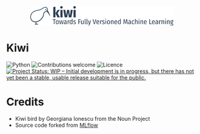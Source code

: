 <p align="center"> 
    <img src="./res/logo.png" alt="Tackling the Reproducibility Crisis: Towards Fully Versioned Machine Learning with Kiwi" width="75%">
 </p>

# Kiwi
![Python](https://img.shields.io/badge/python-v3.7-blue.svg)
![Contributions welcome](https://img.shields.io/badge/contributions-welcome-orange.svg)
![Licence](https://img.shields.io/badge/licence-Apache--2.0-green)
[![Project Status: WIP – Initial development is in progress, but there has not yet been a stable, usable release suitable for the public.](https://www.repostatus.org/badges/latest/wip.svg)](https://www.repostatus.org/#wip)

# Credits
- Kiwi bird by Georgiana Ionescu from the Noun Project
- Source code forked from [MLflow](https://mlflow.org)